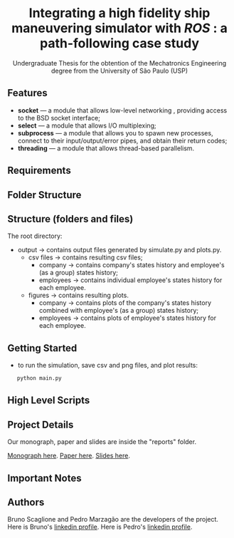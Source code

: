 <h1 align="center">
Integrating a high fidelity ship maneuvering simulator with <i>ROS</i> : a path-following case study
</h1>

<p align="center">
    Undergraduate Thesis for the obtention of the Mechatronics Engineering degree from the University of São Paulo (USP)
</p>

## Features

[//]: # (Add the features of your project here:)

- **socket** — a module that allows low-level networking , providing access to the BSD socket interface;
- **select** —  a module that allows I/O multiplexing;
- **subprocess** — a module that allows you to spawn new processes, connect to their input/output/error pipes, and obtain their return codes;
- **threading** — a module that allows thread-based parallelism.

## Requirements

## Folder Structure

## Structure (folders and files)

The root directory:
  - output &#8594; contains output files generated by simulate.py and plots.py.
      - csv files &#8594; contains resulting csv files;
          - company &#8594; contains company's states history and employee's (as a group) states history;
          - employees &#8594; contains individual employee's states history for each employee.
      - figures  &#8594; contains resulting plots.
          - company &#8594; contains plots of the company's states history combined with employee's (as a group) states history;
          - employees &#8594; contains plots of employee's states history for each employee.

## Getting Started

* to run the simulation, save csv and png files, and plot results:

```bash
   python main.py
```

## High Level Scripts

## Project Details

Our monograph, paper and slides are inside the "reports" folder.

[Monograph here](https://github.com/BrunoScaglione/Backdoor-Attack-Simulation/blob/main/Relatorio_Redes___Entrega_2.pdf).
[Paper here](https://github.com/BrunoScaglione/Backdoor-Attack-Simulation/blob/main/Relatorio_Redes___Entrega_2.pdf).
[Slides here](https://github.com/BrunoScaglione/Backdoor-Attack-Simulation/blob/main/Relatorio_Redes___Entrega_2.pdf).

## Important Notes

## Authors

Bruno Scaglione and Pedro Marzagão are the developers of the project. Here is Bruno's [linkedin profile](https://www.linkedin.com/in/bruno-scaglione-4412a0165/). Here is Pedro's [linkedin profile](https://www.linkedin.com/in/bruno-scaglione-4412a0165/).
